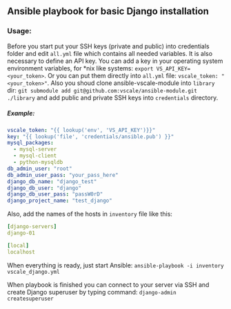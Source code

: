 ## Ansible playbook for basic Django installation

### Usage:

Before you start put your SSH keys (private and public) into credentials folder and edit `all.yml` file 
which contains all needed variables. It is also necessary to define an API key. You can add a key in 
your operating system environment variables, for *nix like systems: `export VS_API_KEY=<your_token>`. 
Or you can put them directly into `all.yml` file: `vscale_token: "<your_token>"`. Also you shoud clone 
ansible-vscale-module into `library` dir:
`git submodule add git@github.com:vscale/ansible-module.git ./library` and add public and private SSH keys into
`credentials` directory.

##### Example:
```yaml
vscale_token: "{{ lookup('env', 'VS_API_KEY')}}"
key: "{{ lookup('file', 'credentials/ansible.pub') }}"
mysql_packages:
  - mysql-server
  - mysql-client
  - python-mysqldb
db_admin_user: "root"
db_admin_user_pass: "your_pass_here"
django_db_name: "django_test"
django_db_user: "django"
django_db_user_pass: "passW0rD"
django_project_name: "test_django"
```

Also, add the names of the hosts in `inventory` file like this:
```yaml
[django-servers]
django-01

[local]
localhost
```

When everything is ready, just start Ansible:
`ansible-playbook -i inventory vscale_django.yml`

When playbook is finished you can connect to your server via SSH and create Django superuser by typing command:
`django-admin createsuperuser`
